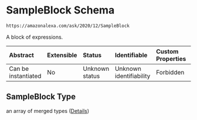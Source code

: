 # SampleBlock Schema

```txt
https://amazonalexa.com/ask/2020/12/SampleBlock
```

A block of expressions.

| Abstract            | Extensible | Status         | Identifiable            | Custom Properties | Additional Properties | Access Restrictions | Defined In                                                                |
| :------------------ | :--------- | :------------- | :---------------------- | :---------------- | :-------------------- | :------------------ | :------------------------------------------------------------------------ |
| Can be instantiated | No         | Unknown status | Unknown identifiability | Forbidden         | Allowed               | none                | [SampleBlock.json](../../schemas/SampleBlock.json "open original schema") |

## SampleBlock Type

an array of merged types ([Details](sampleblock-items.md))
